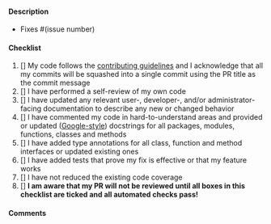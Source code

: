 #### Description

<!-- Please include a summary of the change and the relevant issue(s) it
resolves, if any (otherwise delete that line), e.g., `Fixes #123`. If the PR
addresses more than one issue, please add multiple lines, each starting with
'Fixes #'. Please stick to that syntax precisely, including whitespaces,
otherwise the issue(s) may not be linked to the PR.

In the summary, list any dependencies that are required for this change.
Please use bullet points for the description. Please also briefly describe
the relevant motivation and context briefly. For very trivial changes that are
duly explained by the PR title, a description can be omitted. -->

- Fixes #(issue number)

<!-- Example:

Fixes #1
Fixes #2

- Address bug X by Y
- Add support for feature X through Y
-->

#### Checklist

<!-- Please go through the following checklist to ensure that your change is
ready for review. Please do not forget to double check the list after you have
modified your PR, e.g., if you have added commits to address reviewer
comments or to fix failing automated checks. **Please check items also if they
do not apply to your change**, e.g., if your change does not require an update
of the user-facing documentation, still check the box!

Generally, **PRs are only reviewed when ALL BOXES are ticked off and all
automated checks pass** (use the comment section below if you believe that
your PR is ready to be merged even though not all boxes were ticked off). -->

1. [] My code follows the [contributing guidelines][contributing-guidelines]
   and I acknowledge that all my commits will be squashed into a single commit
   using the PR title as the commit message
2. [] I have performed a self-review of my own code
3. [] I have updated any relevant user-, developer-, and/or administrator-
   facing documentation to describe any new or changed behavior
5. [] I have commented my code in hard-to-understand areas and provided or
   updated ([Google-style][py-doc-google]) docstrings for all packages,
   modules, functions, classes and methods
7. [] I have added type annotations for all class, function and method
   interfaces or updated existing ones
8. [] I have added tests that prove my fix is effective or that my feature
   works
9. [] I have not reduced the existing code coverage
10. [] **I am aware that my PR will not be reviewed until all boxes in this
    checklist are ticked and all automated checks pass!**

#### Comments

<!-- If there are unchecked boxes in the list above, but you would still like
your PR to be reviewed or considered for merging, please describe here why
boxes were not checked. For example, if you are positive that your commits
should _not_ be squashed when merging, please explain why you think the PR
warrants or requires multiple commits to be added to the history (but note that
in that case, it is a prerequisite that all commits follow the Conventional
Commits specification). -->

[contributing-guidelines]: https://elixir-cloud-aai.github.io/guides/guide-contributor/workflow/
[py-doc-google]: https://google.github.io/styleguide/pyguide.html
